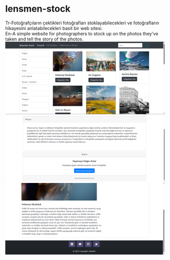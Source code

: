 # lensmen-stock
Tr-Fotoğrafçıların çektikleri fotoğrafları stoklayabilecekleri ve fotoğrafların hikayesini anlatabilecekleri basit bir web sitesi.<br>
En-A simple website for photographers to stock up on the photos they've taken and tell the story of the photos.
<img src="https://raw.githubusercontent.com/ieavci/lensmen-stock/main/photos/static/img/Ekran%20g%C3%B6r%C3%BCnt%C3%BCs%C3%BC%202023-05-25%20175756.png" width="auto">
<img src="https://github.com/ieavci/lensmen-stock/blob/main/photos/static/img/Ekran%20g%C3%B6r%C3%BCnt%C3%BCs%C3%BC%202023-05-25%20175822.png" width="auto">
<img src="https://github.com/ieavci/lensmen-stock/blob/main/photos/static/img/Ekran%20g%C3%B6r%C3%BCnt%C3%BCs%C3%BC%202023-05-25%20175811.png" width="auto">
